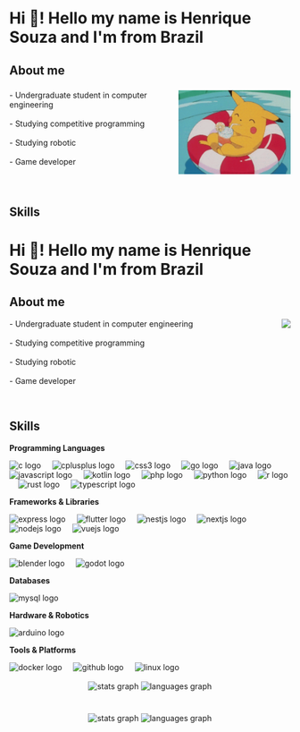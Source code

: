 <h1 align="left">Hi 👋! Hello my name is Henrique Souza and I'm from Brazil</h1>

<h2 align="left">About me</h2>

###

<img align="right" height="150" src="./assets/pikachu.gif"  />

###

<p align="left">- Undergraduate student in computer engineering<br><br>- Studying competitive programming<br><br>- Studying robotic<br><br>- Game developer</p>

###

<br clear="both">

<h2 align="left">Skills</h2>

###

<h1 align="left">Hi 👋! Hello my name is Henrique Souza and I'm from Brazil</h1>

<h2 align="left">About me</h2>

<img align="right" height="150" src="https://www.google.com/search?q=https://media.giphy.com/media/v1.Y2lkPTc5MGI3NjExNTBmMjIyN2MyNDg2ODQ0MmY3OThkYjM5MzkzNTU5M2U5N2YwNDY5ZSZlcD12MV9pbnRlcm5hbF9naWZfYnlfaWQmY3Q9Zw/C21GGDOpKT6Z4up2hY/giphy.gif"  />

<p align="left">- Undergraduate student in computer engineering<br><br>- Studying competitive programming<br><br>- Studying robotic<br><br>- Game developer</p>

<br clear="both">

<h2 align="left">Skills</h2>

<p align="left"><b>Programming Languages</b></p>
<div align="left">
<img src="https://cdn.jsdelivr.net/gh/devicons/devicon/icons/c/c-original.svg" height="30" alt="c logo"  />
<img width="12" />
<img src="https://cdn.jsdelivr.net/gh/devicons/devicon/icons/cplusplus/cplusplus-original.svg" height="30" alt="cplusplus logo"  />
<img width="12" />
<img src="https://cdn.jsdelivr.net/gh/devicons/devicon/icons/css3/css3-original.svg" height="30" alt="css3 logo"  />
<img width="12" />
<img src="https://cdn.jsdelivr.net/gh/devicons/devicon/icons/go/go-original.svg" height="30" alt="go logo"  />
<img width="12" />
<img src="https://cdn.jsdelivr.net/gh/devicons/devicon/icons/java/java-original.svg" height="30" alt="java logo"  />
<img width="12" />
<img src="https://cdn.jsdelivr.net/gh/devicons/devicon/icons/javascript/javascript-original.svg" height="30" alt="javascript logo"  />
<img width="12" />
<img src="https://cdn.jsdelivr.net/gh/devicons/devicon/icons/kotlin/kotlin-original.svg" height="30" alt="kotlin logo"  />
<img width="12" />
<img src="https://cdn.jsdelivr.net/gh/devicons/devicon/icons/php/php-original.svg" height="30" alt="php logo"  />
<img width="12" />
<img src="https://cdn.jsdelivr.net/gh/devicons/devicon/icons/python/python-original.svg" height="30" alt="python logo"  />
<img width="12" />
<img src="https://cdn.jsdelivr.net/gh/devicons/devicon/icons/r/r-original.svg" height="30" alt="r logo"  />
<img width="12" />
<img src="https://cdn.jsdelivr.net/gh/devicons/devicon/icons/rust/rust-original.svg" height="30" alt="rust logo"  />
<img width="12" />
<img src="https://cdn.jsdelivr.net/gh/devicons/devicon/icons/typescript/typescript-original.svg" height="30" alt="typescript logo"  />
</div>

<p align="left"><b>Frameworks & Libraries</b></p>
<div align="left">
<img src="https://www.google.com/search?q=https://cdn.jsdelivr.net/gh/devicons/devicon/icons/express/express-original.svg" height="30" alt="express logo"  />
<img width="12" />
<img src="https://cdn.jsdelivr.net/gh/devicons/devicon/icons/flutter/flutter-original.svg" height="30" alt="flutter logo"  />
<img width="12" />
<img src="https://www.google.com/search?q=https://cdn.jsdelivr.net/gh/devicons/devicon/icons/nestjs/nestjs-plain.svg" height="30" alt="nestjs logo"  />
<img width="12" />
<img src="https://cdn.jsdelivr.net/gh/devicons/devicon/icons/nextjs/nextjs-original.svg" height="30" alt="nextjs logo"  />
<img width="12" />
<img src="https://cdn.jsdelivr.net/gh/devicons/devicon/icons/nodejs/nodejs-original.svg" height="30" alt="nodejs logo"  />
<img width="12" />
<img src="https://www.google.com/search?q=https://cdn.jsdelivr.net/gh/devicons/devicon/icons/vuejs/vuejs-original.svg" height="30" alt="vuejs logo"  />
</div>

<p align="left"><b>Game Development</b></p>
<div align="left">
<img src="https://cdn.jsdelivr.net/gh/devicons/devicon/icons/blender/blender-original.svg" height="30" alt="blender logo"  />
<img width="12" />
<img src="https://cdn.jsdelivr.net/gh/devicons/devicon/icons/godot/godot-original.svg" height="30" alt="godot logo"  />
</div>

<p align="left"><b>Databases</b></p>
<div align="left">
<img src="https://cdn.jsdelivr.net/gh/devicons/devicon/icons/mysql/mysql-original.svg" height="30" alt="mysql logo"  />
</div>

<p align="left"><b>Hardware & Robotics</b></p>
<div align="left">
<img src="https://cdn.jsdelivr.net/gh/devicons/devicon/icons/arduino/arduino-original.svg" height="30" alt="arduino logo"  />
</div>

<p align="left"><b>Tools & Platforms</b></p>
<div align="left">
<img src="https://cdn.jsdelivr.net/gh/devicons/devicon/icons/docker/docker-original.svg" height="30" alt="docker logo"  />
<img width="12" />
<img src="https://cdn.jsdelivr.net/gh/devicons/devicon/icons/github/github-original.svg" height="30" alt="github logo"  />
<img width="12" />
<img src="https://cdn.jsdelivr.net/gh/devicons/devicon/icons/linux/linux-original.svg" height="30" alt="linux logo"  />
</div>

<br clear="both">

<div align="center">
<img src="https://github-readme-stats.vercel.app/api?username=duows&hide_title=false&hide_rank=false&show_icons=true&include_all_commits=true&count_private=true&disable_animations=false&theme=dracula&locale=en&hide_border=false" height="150" alt="stats graph"  />
<img src="https://github-readme-stats.vercel.app/api/top-langs?username=duows&locale=en&hide_title=false&layout=compact&card_width=320&langs_count=5&theme=dracula&hide_border=false" height="150" alt="languages graph"  />
</div>

###

<br clear="both">

<div align="center">
  <img src="https://github-readme-stats.vercel.app/api?username=duows&hide_title=false&hide_rank=false&show_icons=true&include_all_commits=true&count_private=true&disable_animations=false&theme=dracula&locale=en&hide_border=false" height="150" alt="stats graph"  />
  <img src="https://github-readme-stats.vercel.app/api/top-langs?username=duows&locale=en&hide_title=false&layout=compact&card_width=320&langs_count=5&theme=dracula&hide_border=false" height="150" alt="languages graph"  />
</div>

